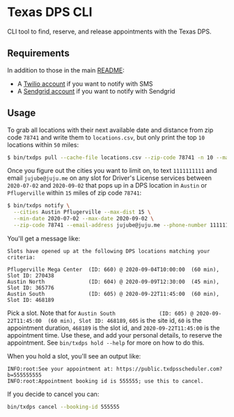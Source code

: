 # Texas DPS CLI

CLI tool to find, reserve, and release appointments with the Texas DPS.

## Requirements

In addition to those in the main [README](../README.md):

- A [Twilio account](https://www.twilio.com/docs/usage/tutorials/how-to-use-your-free-trial-account) if you want to notify with SMS
- A [Sendgrid account](https://sendgrid.com/pricing/) if you want to notify with Sendgrid

## Usage

To grab all locations with their next available date and distance from zip code `78741` and write them to `locations.csv`, but only print the top `10` locations within `50` miles:

```sh
$ bin/txdps pull --cache-file locations.csv --zip-code 78741 -n 10 --max-dist 50
```

Once you figure out the cities you want to limit on, to text `1111111111` and email `jujube@juju.me` on any slot for Driver's License services between `2020-07-02` and `2020-09-02` that pops up in a DPS location in `Austin` or `Pflugerville` within `15` miles of zip code `78741`:

```sh
$ bin/txdps notify \
  --cities Austin Pflugerville --max-dist 15 \
  --min-date 2020-07-02 --max-date 2020-09-02 \
  --zip-code 78741 --email-address jujube@juju.me --phone-number 111111111
```

You'll get a message like:

```
Slots have opened up at the following DPS locations matching your criteria:

Pflugerville Mega Center  (ID: 660) @ 2020-09-04T10:00:00  (60 min), Slot ID: 270438
Austin North              (ID: 604) @ 2020-09-09T12:30:00  (45 min), Slot ID: 365776
Austin South              (ID: 605) @ 2020-09-22T11:45:00  (60 min), Slot ID: 468189
```

Pick a slot. Note that for `Austin South              (ID: 605) @ 2020-09-22T11:45:00  (60 min), Slot ID: 468189`, `605` is the site id, `60` is the appointment duration, `468189` is the slot id, and `2020-09-22T11:45:00` is the appointment time. Use these, and add your personal details, to reserve the appointment. See `bin/txdps hold --help` for more on how to do this.

When you hold a slot, you'll see an output like:

```
INFO:root:See your appointment at: https://public.txdpsscheduler.com?b=555555555
INFO:root:Appointment booking id is 555555; use this to cancel.
```

If you decide to cancel you can:

```sh
bin/txdps cancel --booking-id 555555
```
